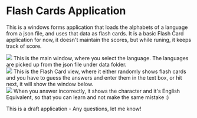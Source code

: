 # Flash Cards Application

This is a windows forms application that loads the alphabets of a language from a json file, and uses that data as flash cards. It is a basic Flash Card application for now, it doesn't maintain the scores, but while runing, it keeps track of score.

<img src="https://raw.githubusercontent.com/skalavala/FlashCards/master/images/main_window.png"/>
This is the main window, where you select the language. The languages are picked up from the json file under data folder.
<br>
<img src="https://raw.githubusercontent.com/skalavala/FlashCards/master/images/flashcard.png" />
This is the Flash Card view, where it either randomly shows flash cards and you have to guess the answers and enter them in the text box, or hit next, it will show the window below. 
<br>
<img src="https://raw.githubusercontent.com/skalavala/FlashCards/master/images/answer.png" />
When you answer incorrectly, it shows the character and it's English Equivalent, so that you can learn and not make the same mistake :)

This is a draft application - Any questions, let me know!
